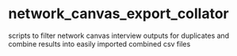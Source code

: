 # network_canvas_export_collator
scripts to filter network canvas interview outputs for duplicates and combine results into easily imported combined csv files
